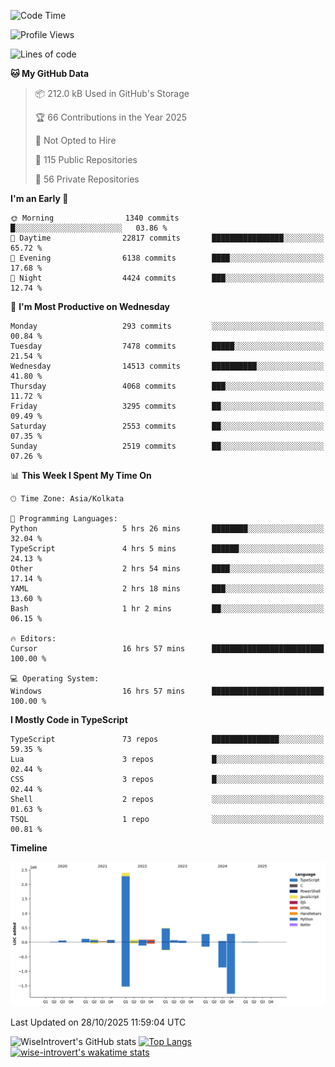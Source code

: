 <!--START_SECTION:waka-->
![Code Time](http://img.shields.io/badge/Code%20Time-4%2C420%20hrs%2017%20mins-blue)

![Profile Views](http://img.shields.io/badge/Profile%20Views-0-blue)

![Lines of code](https://img.shields.io/badge/From%20Hello%20World%20I%27ve%20Written-4.3%20million%20lines%20of%20code-blue)

**🐱 My GitHub Data** 

> 📦 212.0 kB Used in GitHub's Storage 
 > 
> 🏆 66 Contributions in the Year 2025
 > 
> 🚫 Not Opted to Hire
 > 
> 📜 115 Public Repositories 
 > 
> 🔑 56 Private Repositories 
 > 
**I'm an Early 🐤** 

```text
🌞 Morning                1340 commits        █░░░░░░░░░░░░░░░░░░░░░░░░   03.86 % 
🌆 Daytime                22817 commits       ████████████████░░░░░░░░░   65.72 % 
🌃 Evening                6138 commits        ████░░░░░░░░░░░░░░░░░░░░░   17.68 % 
🌙 Night                  4424 commits        ███░░░░░░░░░░░░░░░░░░░░░░   12.74 % 
```
📅 **I'm Most Productive on Wednesday** 

```text
Monday                   293 commits         ░░░░░░░░░░░░░░░░░░░░░░░░░   00.84 % 
Tuesday                  7478 commits        █████░░░░░░░░░░░░░░░░░░░░   21.54 % 
Wednesday                14513 commits       ██████████░░░░░░░░░░░░░░░   41.80 % 
Thursday                 4068 commits        ███░░░░░░░░░░░░░░░░░░░░░░   11.72 % 
Friday                   3295 commits        ██░░░░░░░░░░░░░░░░░░░░░░░   09.49 % 
Saturday                 2553 commits        ██░░░░░░░░░░░░░░░░░░░░░░░   07.35 % 
Sunday                   2519 commits        ██░░░░░░░░░░░░░░░░░░░░░░░   07.26 % 
```


📊 **This Week I Spent My Time On** 

```text
🕑︎ Time Zone: Asia/Kolkata

💬 Programming Languages: 
Python                   5 hrs 26 mins       ████████░░░░░░░░░░░░░░░░░   32.04 % 
TypeScript               4 hrs 5 mins        ██████░░░░░░░░░░░░░░░░░░░   24.13 % 
Other                    2 hrs 54 mins       ████░░░░░░░░░░░░░░░░░░░░░   17.14 % 
YAML                     2 hrs 18 mins       ███░░░░░░░░░░░░░░░░░░░░░░   13.60 % 
Bash                     1 hr 2 mins         ██░░░░░░░░░░░░░░░░░░░░░░░   06.15 % 

🔥 Editors: 
Cursor                   16 hrs 57 mins      █████████████████████████   100.00 % 

💻 Operating System: 
Windows                  16 hrs 57 mins      █████████████████████████   100.00 % 
```

**I Mostly Code in TypeScript** 

```text
TypeScript               73 repos            ███████████████░░░░░░░░░░   59.35 % 
Lua                      3 repos             █░░░░░░░░░░░░░░░░░░░░░░░░   02.44 % 
CSS                      3 repos             █░░░░░░░░░░░░░░░░░░░░░░░░   02.44 % 
Shell                    2 repos             ░░░░░░░░░░░░░░░░░░░░░░░░░   01.63 % 
TSQL                     1 repo              ░░░░░░░░░░░░░░░░░░░░░░░░░   00.81 % 
```



**Timeline**

![Lines of Code chart](https://raw.githubusercontent.com/wise-introvert/wise-introvert/master/assets/bar_graph.png)


 Last Updated on 28/10/2025 11:59:04 UTC
<!--END_SECTION:waka-->

![WiseIntrovert's GitHub stats](https://github-readme-stats.vercel.app/api?username=wise-introvert&count_private=true&show_icons=true)
[![Top Langs](https://github-readme-stats.vercel.app/api/top-langs/?username=wise-introvert&langs_count=10)](https://github.com/anuraghazra/github-readme-stats)
[![wise-introvert's wakatime stats](https://github-readme-stats.vercel.app/api/wakatime?username=wiseintrovert)](https://github.com/anuraghazra/github-readme-stats)
